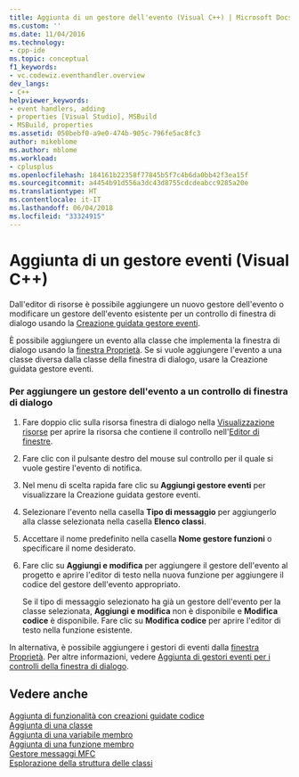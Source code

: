 ```yaml
---
title: Aggiunta di un gestore dell'evento (Visual C++) | Microsoft Docs
ms.custom: ''
ms.date: 11/04/2016
ms.technology:
- cpp-ide
ms.topic: conceptual
f1_keywords:
- vc.codewiz.eventhandler.overview
dev_langs:
- C++
helpviewer_keywords:
- event handlers, adding
- properties [Visual Studio], MSBuild
- MSBuild, properties
ms.assetid: 050bebf0-a9e0-474b-905c-796fe5ac8fc3
author: mikeblome
ms.author: mblome
ms.workload:
- cplusplus
ms.openlocfilehash: 184161b22358f77845b5f7c4b6da0bb42f3ea15f
ms.sourcegitcommit: a4454b91d556a3dc43d8755cdcdeabcc9285a20e
ms.translationtype: HT
ms.contentlocale: it-IT
ms.lasthandoff: 06/04/2018
ms.locfileid: "33324915"
---
```

# <a name="adding-an-event-handler-visual-c"></a>Aggiunta di un gestore eventi (Visual C++)
Dall'editor di risorse è possibile aggiungere un nuovo gestore dell'evento o modificare un gestore dell'evento esistente per un controllo di finestra di dialogo usando la [Creazione guidata gestore eventi](../ide/event-handler-wizard.md).  
  
 È possibile aggiungere un evento alla classe che implementa la finestra di dialogo usando la [finestra Proprietà](/visualstudio/ide/reference/properties-window). Se si vuole aggiungere l'evento a una classe diversa dalla classe della finestra di dialogo, usare la Creazione guidata gestore eventi.  
  
### <a name="to-add-an-event-handler-to-a-dialog-box-control"></a>Per aggiungere un gestore dell'evento a un controllo di finestra di dialogo  
  
1.  Fare doppio clic sulla risorsa finestra di dialogo nella [Visualizzazione risorse](../windows/resource-view-window.md) per aprire la risorsa che contiene il controllo nell'[Editor di finestre](../windows/dialog-editor.md).  
  
2.  Fare clic con il pulsante destro del mouse sul controllo per il quale si vuole gestire l'evento di notifica.  
  
3.  Nel menu di scelta rapida fare clic su **Aggiungi gestore eventi** per visualizzare la Creazione guidata gestore eventi.  
  
4.  Selezionare l'evento nella casella **Tipo di messaggio** per aggiungerlo alla classe selezionata nella casella **Elenco classi**.  
  
5.  Accettare il nome predefinito nella casella **Nome gestore funzioni** o specificare il nome desiderato.  
  
6.  Fare clic su **Aggiungi e modifica** per aggiungere il gestore dell'evento al progetto e aprire l'editor di testo nella nuova funzione per aggiungere il codice del gestore dell'evento appropriato.  
  
     Se il tipo di messaggio selezionato ha già un gestore dell'evento per la classe selezionata, **Aggiungi e modifica** non è disponibile e **Modifica codice** è disponibile. Fare clic su **Modifica codice** per aprire l'editor di testo nella funzione esistente.  
  
 In alternativa, è possibile aggiungere i gestori di eventi dalla [finestra Proprietà](/visualstudio/ide/reference/properties-window). Per altre informazioni, vedere [Aggiunta di gestori eventi per i controlli della finestra di dialogo](../windows/adding-event-handlers-for-dialog-box-controls.md).  
  
## <a name="see-also"></a>Vedere anche  
 [Aggiunta di funzionalità con creazioni guidate codice](../ide/adding-functionality-with-code-wizards-cpp.md)   
 [Aggiunta di una classe](../ide/adding-a-class-visual-cpp.md)   
 [Aggiunta di una variabile membro](../ide/adding-a-member-variable-visual-cpp.md)   
 [Aggiunta di una funzione membro](../ide/adding-a-member-function-visual-cpp.md)   
 [Gestore messaggi MFC](../mfc/reference/adding-an-mfc-message-handler.md)   
 [Esplorazione della struttura delle classi](../ide/navigating-the-class-structure-visual-cpp.md)